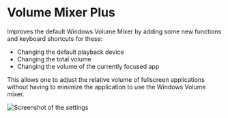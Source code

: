 # Volume Mixer Plus
Improves the default Windows Volume Mixer by adding some new functions and keyboard shortcuts for these:

- Changing the default playback device
- Changing the total volume
- Changing the volume of the currently focused app 

This allows one to adjust the relative volume of fullscreen applications without having to minimize the application to use the Windows Volume mixer.

![Screenshot of the settings](https://github.com/FlashTek/volume-mixer-plus/raw/master/settings.png)

